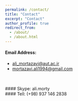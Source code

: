 ```yaml
---
permalink: /contact/
title: "Contact"
excerpt: "Contact"
author_profile: true
redirect_from: 
  - /about/
  - /about.html
---
```

#### Email Address: <br>
* ali_mortazavi@aut.ac.ir 
* mortazavi.ali1994@gmail.com <br>
<br> 
<br>
#### Skype: ali.morty <br>
#### Tell: (+98) 937 146 2838 <br>





